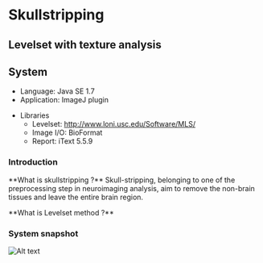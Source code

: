 # Skullstripping

## Levelset with texture analysis

## System
- Language: Java SE 1.7
- Application: ImageJ plugin
* Libraries
  * Levelset: <http://www.loni.usc.edu/Software/MLS/>
  * Image I/O: BioFormat
  * Report: iText 5.5.9
  
### Introduction
<p> **What is skullstripping ?** Skull-stripping, belonging to one of the preprocessing step in neuroimaging analysis, aim to remove the non-brain tissues and leave the entire brain region.
<p> **What is Levelset method ?**

### System snapshot
![Alt text](https://github.com/blueclowd/Skullstripping/commits/master/LevelSetCBEL.png "Optional title")

